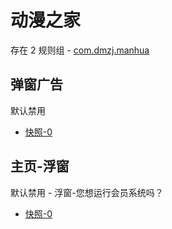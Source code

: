 # 动漫之家

存在 2 规则组 - [com.dmzj.manhua](/src/apps/com.dmzj.manhua.ts)

## 弹窗广告

默认禁用

- [快照-0](https://i.gkd.li/import/13542503)

## 主页-浮窗

默认禁用 - 浮窗-您想运行会员系统吗？

- [快照-0](https://i.gkd.li/import/13542506)
